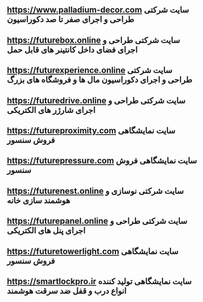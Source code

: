 https://www.palladium-decor.com
سایت شرکتی
طراحی و اجرای صفر تا صد دکوراسیون
-----------
https://futurebox.online
سایت شرکتی
طراحی و اجرای فضای داخل کانتینر های قابل حمل
-----------
https://futurexperience.online
سایت شرکتی
طراحی و اجرای دکوراسیون مال ها و فروشگاه های بزرگ
-----------
https://futuredrive.online
سایت شرکتی
طراحی و اجرای شارژر های الکتریکی
-----------
https://futureproximity.com
سایت نمایشگاهی
فروش سنسور
-----------
https://futurepressure.com
سایت نمایشگاهی
فروش سنسور
-----------
https://futurenest.online
سایت شرکتی
نوسازی و هوشمند سازی خانه
-----------
https://futurepanel.online
سایت شرکتی
طراحی و اجرای پنل های الکتریکی
-----------
https://futuretowerlight.com
سایت نمایشگاهی
فروش سنسور
-----------
https://smartlockpro.ir
سایت نمایشگاهی
تولید کننده انواع درب و قفل ضد سرقت هوشمند
-----------
